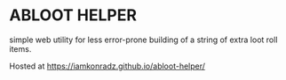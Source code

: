 # ABLOOT HELPER

simple web utility for less error-prone building of a string of extra loot roll items.

Hosted at https://iamkonradz.github.io/abloot-helper/
